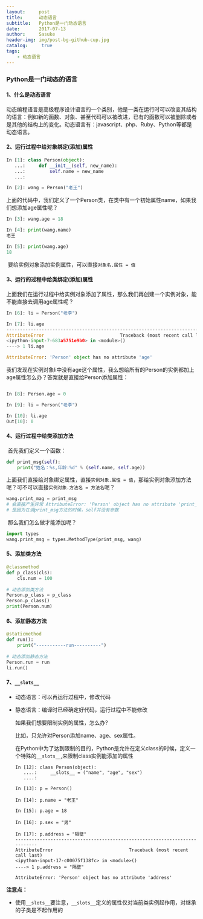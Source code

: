 ```yaml
---
layout:     post
title:      动态语言
subtitle:   Python是一门动态语言
date:       2017-07-13
author:     Sasuke
header-img: img/post-bg-github-cup.jpg
catalog: 	 true
tags:
    - 动态语言
---
```


### **Python是一门动态的语言**



#### **1、什么是动态语言**

​	动态编程语言是高级程序设计语言的一个类别，他是一类在运行时可以改变其结构的语言：例如新的函数、对象、甚至代码可以被改进，已有的函数可以被删除或者是其他的结构上的变化。动态语言有：javascript、php、Ruby、Python等都是动态语言。

#### **2、运行过程中给对象绑定(添加)属性**

```python
In [1]: class Person(object):
   ...:     def __init__(self, new_name):
   ...:         self.name = new_name
   ...:         

In [2]: wang = Person("老王")

```

​	上面的代码中，我们定义了一个Person类，在类中有一个初始属性name，如果我们想添加age属性呢？

```python
In [3]: wang.age = 18

In [4]: print(wang.name)
老王

In [5]: print(wang.age)
18
```

​	要给实例对象添加实例属性，可以直接`对象名.属性 = 值`

#### 3、运行的过程中给类绑定(添加)属性

​	上面我们在运行过程中给实例对象添加了属性，那么我们再创建一个实例对象，能不能直接去调用age属性呢？

```Python
In [6]: li = Person("老李")

In [7]: li.age
---------------------------------------------------------------------------
AttributeError                            Traceback (most recent call last)
<ipython-input-7-683a5751e9b0> in <module>()
----> 1 li.age

AttributeError: 'Person' object has no attribute 'age'

```

​	我们发现在实例对象li中没有age这个属性，我么想给所有的Person的实例都加上age属性怎么办？答案就是直接给Person添加属性：

```python

In [8]: Person.age = 0

In [9]: li = Person("老李")

In [10]: li.age
Out[10]: 0
```

#### **4、运行过程中给类添加方法**

​	首先我们定义一个函数：

```Python
def print_msg(self):
    print("姓名：%s,年龄:%d" % (self.name, self.age))
```

​	上面我们直接给对象绑定属性，直接`实例对象.属性 = 值`，那给实例对象添加方法呢？可不可以直接`实例对象.方法名 = 方法名`呢？

```python
wang.print_mag = print_msg
# 会直接产生异常 AttributeError: 'Person' object has no attribute 'print_msg'
# 是因为在调print_msg方法的时候，self并没有参数
```

​	那么我们怎么做才能添加呢？

```Python
import types
wang.print_msg = types.MethodType(print_msg, wang)
```

#### **5、添加类方法**

```Python
@classmethod
def p_class(cls):
    cls.num = 100
    
# 动态添加类方法
Person.p_class = p_class
Person.p_class()
print(Person.num)
```

#### **6、添加静态方法**

```Python
@staticmethod
def run():
    print("-----------run----------")
    
# 动态添加静态方法
Person.run = run
li.run()
```

#### **7、`__slots__`**

- 动态语言：可以再运行过程中，修改代码

- 静态语言：编译时已经确定好代码，运行过程中不能修改

  如果我们想要限制实例的属性，怎么办?

  比如，只允许对Person添加name、age、sex属性。

  在Python中为了达到限制的目的，Python是允许在定义class的时候，定义一个特殊的`__slots__`,来限制class实例能添加的属性

  ```
  In [12]: class Person(object):
     ....:     __slots__ = ("name", "age", "sex")
     ....:     

  In [13]: p = Person()

  In [14]: p.name = "老王"

  In [15]: p.age = 18

  In [16]: p.sex = "男"

  In [17]: p.address = "隔壁"
  ---------------------------------------------------------------------------
  AttributeError                            Traceback (most recent call last)
  <ipython-input-17-c00075f138fc> in <module>()
  ----> 1 p.address = "隔壁"

  AttributeError: 'Person' object has no attribute 'address'

  ```

**注意点：**

- 使用`__slots__`要注意，`__slots__`定义的属性仅对当前类实例起作用，对继承的子类是不起作用的